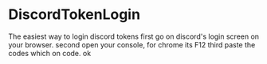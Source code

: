 # DiscordTokenLogin
The easiest way to login discord tokens
first go on discord's login screen on your browser.
second open your console, for chrome its F12
third paste the codes which on code.
ok
